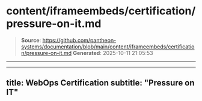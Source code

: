 # content/iframeembeds/certification/pressure-on-it.md

> **Source**: https://github.com/pantheon-systems/documentation/blob/main/content/iframeembeds/certification/pressure-on-it.md
> **Generated**: 2025-10-11 21:05:53

---

---
title: WebOps Certification
subtitle: "Pressure on IT"
---

<Partial file="certification-guide/pressure-on-it.md" />
